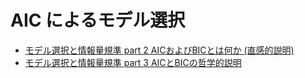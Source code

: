 # AIC によるモデル選択

- [モデル選択と情報量規準 part 2 AICおよびBICとは何か (直感的説明)](https://ameblo.jp/yusaku-ohkubo/entry-12253364022.html)
- [モデル選択と情報量規準 part 3 AICとBICの哲学的説明](https://ameblo.jp/yusaku-ohkubo/entry-12257910785.html)